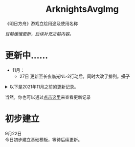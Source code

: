 
<br/>
<br/>
<h1 align="center">ArknightsAvgImg</h1>

《明日方舟》游戏立绘用途及使用名称<br/>

<i>目前缓慢更新，后续补充之前内容。</i>
<br/>
# 更新中......
  - 11月：
      - 27日  更新至长夜临光NL-2行动后，同时大改了排列。<s>摸了</s>
<details>
  <summary>以下是2021年11月之前的更新记录。</summary>
  
  - 10月：
      - 1日   更新至9-5 行动后<br/>
	  - 2日   更新至9-7 行动后<br/>
	  - 3日   更新至9-8，添加人物立绘文件<br/>
	  - 4日   更新至9-12 行动前，修改了部分立绘名称<br/>
	  - 16日  更新完毕act9mini（红松林活动），修改部分立绘名称，新增10月15日的新立绘<br/>
	  - 22日  更新至9-14 行动前，将未录入的图片暂时移除<br/>
	  - 24日  更新至9-19 行动后<br/>
	  - 25日  第九章，堂堂写完！同时调整了总排序，现在真的按照文件名排序了！<br/>
	  - 29日  写完能天使干员密录了，之前的活动、主线都会写。<br/>

  - 9月:
      - 25日  更新至9-4 行动前（好像还没看完）
	  - 30日  更新完了9-4 行动前（好像搞错了）
</details>

当然，你也可以通过[点击这里](https://github.com/555me/ArknightsAvgImg/commits/main/)来查看更新记录

# 初步建立

9月22日<br/>
今日初步建立基础模板，等待后续更新。
